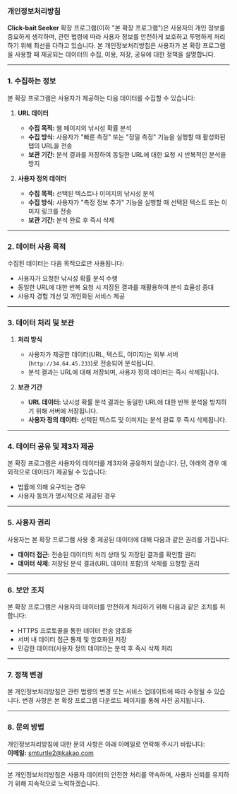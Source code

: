 ### 개인정보처리방침

**Click-bait Seeker** 확장 프로그램(이하 "본 확장 프로그램")은 사용자의 개인 정보를 중요하게 생각하며, 관련 법령에 따라 사용자 정보를 안전하게 보호하고 투명하게 처리하기 위해 최선을 다하고 있습니다. 본 개인정보처리방침은 사용자가 본 확장 프로그램을 사용할 때 제공되는 데이터의 수집, 이용, 저장, 공유에 대한 정책을 설명합니다.

---

### 1. 수집하는 정보
본 확장 프로그램은 사용자가 제공하는 다음 데이터를 수집할 수 있습니다:

1. **URL 데이터**  
   - **수집 목적:** 웹 페이지의 낚시성 확률 분석  
   - **수집 방식:** 사용자가 "빠른 측정" 또는 "정밀 측정" 기능을 실행할 때 활성화된 탭의 URL을 전송  
   - **보관 기간:** 분석 결과를 저장하여 동일한 URL에 대한 요청 시 반복적인 분석을 방지  

2. **사용자 정의 데이터**  
   - **수집 목적:** 선택된 텍스트나 이미지의 낚시성 분석  
   - **수집 방식:** 사용자가 "측정 정보 추가" 기능을 실행할 때 선택된 텍스트 또는 이미지 링크를 전송  
   - **보관 기간:** 분석 완료 후 즉시 삭제  

---

### 2. 데이터 사용 목적
수집된 데이터는 다음 목적으로만 사용됩니다:
- 사용자가 요청한 낚시성 확률 분석 수행
- 동일한 URL에 대한 반복 요청 시 저장된 결과를 재활용하여 분석 효율성 증대
- 사용자 경험 개선 및 개인화된 서비스 제공

---

### 3. 데이터 처리 및 보관
1. **처리 방식**  
   - 사용자가 제공한 데이터(URL, 텍스트, 이미지)는 외부 서버(`http://34.64.45.233`)로 전송되어 분석됩니다.  
   - 분석 결과는 URL에 대해 저장되며, 사용자 정의 데이터는 즉시 삭제됩니다.  

2. **보관 기간**  
   - **URL 데이터:** 낚시성 확률 분석 결과는 동일한 URL에 대한 반복 분석을 방지하기 위해 서버에 저장됩니다.  
   - **사용자 정의 데이터:** 선택된 텍스트 및 이미지는 분석 완료 후 즉시 삭제됩니다.  

---

### 4. 데이터 공유 및 제3자 제공
본 확장 프로그램은 사용자의 데이터를 제3자와 공유하지 않습니다. 단, 아래의 경우 예외적으로 데이터가 제공될 수 있습니다:
- 법률에 의해 요구되는 경우
- 사용자 동의가 명시적으로 제공된 경우

---

### 5. 사용자 권리
사용자는 본 확장 프로그램 사용 중 제공된 데이터에 대해 다음과 같은 권리를 가집니다:
- **데이터 접근:** 전송된 데이터의 처리 상태 및 저장된 결과를 확인할 권리  
- **데이터 삭제:** 저장된 분석 결과(URL 데이터 포함)의 삭제를 요청할 권리  

---

### 6. 보안 조치
본 확장 프로그램은 사용자의 데이터를 안전하게 처리하기 위해 다음과 같은 조치를 취합니다:
- HTTPS 프로토콜을 통한 데이터 전송 암호화
- 서버 내 데이터 접근 통제 및 암호화된 저장
- 민감한 데이터(사용자 정의 데이터)는 분석 후 즉시 삭제 처리

---

### 7. 정책 변경
본 개인정보처리방침은 관련 법령의 변경 또는 서비스 업데이트에 따라 수정될 수 있습니다. 변경 사항은 본 확장 프로그램 다운로드 페이지를 통해 사전 공지됩니다.

---

### 8. 문의 방법
개인정보처리방침에 대한 문의 사항은 아래 이메일로 연락해 주시기 바랍니다:  
**이메일:** smturtle2@kakao.com 

---

본 개인정보처리방침은 사용자 데이터의 안전한 처리를 약속하며, 사용자 신뢰를 유지하기 위해 지속적으로 노력하겠습니다.
